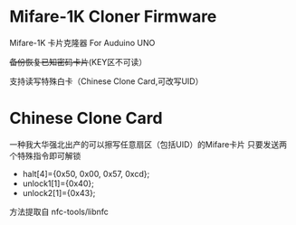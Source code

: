 Mifare-1K Cloner Firmware
=========================
Mifare-1K 卡片克隆器 For Auduino UNO

~~备份恢复已知密码卡片~~(KEY区不可读）

支持读写特殊白卡（Chinese Clone Card,可改写UID）

Chinese Clone Card
==================
一种我大华强北出产的可以擦写任意扇区（包括UID）的Mifare卡片
只要发送两个特殊指令即可解锁

* halt[4]={0x50, 0x00, 0x57, 0xcd};
* unlock1[1]={0x40};
* unlock2[1]={0x43};

方法提取自 nfc-tools/libnfc
